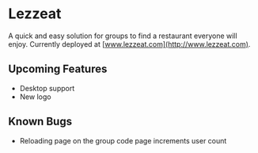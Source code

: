 Lezzeat
=======

A quick and easy solution for groups to find a restaurant everyone will enjoy.
Currently deployed at [www.lezzeat.com](http://www.lezzeat.com).

Upcoming Features
-----------------
* Desktop support
* New logo

Known Bugs
----------
* Reloading page on the group code page increments user count